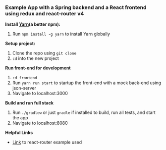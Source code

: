 ### Example App with a Spring backend and a React frontend using redux and react-router v4

__Install [Yarn](https://yarnpkg.com/en/)(a better npm):__

1. Run `npm install -g yarn` to install Yarn globally

__Setup project:__

1. Clone the repo using `git clone`
2. `cd` into the new project

__Run front-end for development__

1. `cd frontend`
2. Run `yarn run start` to startup the front-end with a mock back-end using json-server
3. Navigate to localhost:3000

__Build and run full stack__

1. Run `./gradlew` or just `gradle` if installed to build, run all tests, and start the app
2. Navigate to localhost:8080

__Helpful Links__
- [Link](https://reacttraining.com/react-router/web/example/basic) to react-router example used